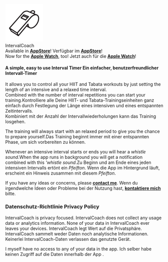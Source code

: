  <div class="logoRow">
  <div class="logoColumn logoColumnLeft"><img src="logo120.png"></div>
  <div class="logoColumn logoColumnRight">
    <div class="vCentered">
      <div class="logoTitle">IntervalCoach</div>
      <div class="logoDescription">
        <span class="en">Available in <b><a href="https://apps.apple.com/de/app/intervalcoach/id1612119055">AppStore</a></b>!</span>
        <span class="de">Verfügbar im <b><a href="https://apps.apple.com/de/app/intervalcoach/id1612119055">AppStore</a></b>!</span>
      </div>
      <div class="logoDescription">
        <span class="en">Now for the <b><a href="https://apps.apple.com/de/app/intervalcoachwatch/id1636537589">Apple Watch</a></b>, too!</span>
        <span class="de">Jetzt auch für die <b><a href="https://apps.apple.com/de/app/intervalcoachwatch/id1636537589">Apple Watch</a></b>!</span>
      </div>
    </div>
  </div>
</div>

<h4>
  <span class="en">A simple, easy to use Interval Timer</span>
  <span class="de">Ein einfacher, benutzerfreundlicher Intervall-Timer</span>
</h4>

<p><span class="en">It allows you to control all your HIIT and Tabata workouts by just setting the length of an intensive and a relaxed time interval.<br>Combined with the number of interval repetitions you can start your training.</span><span class="de">Kontrolliere alle Deine HIIT- und Tabata-Trainingseinheiten ganz einfach durch Festlegung der Länge eines intensiven und eines entspannten Zeitintervalls.<br>Kombiniert mit der Anzahl der Intervallwiederholungen kann das Training losgehen.</span></p>
<p><span class="en">The training will always start with an relaxed period to give you the chance to prepare yourself.</span><span class="de">Das Training beginnt immer mit einer entspannten Phase, um sich vorbereiten zu können.</span></p>
<p><span class="en">Whenever an intensive interval starts or ends you will hear a <i>whistle sound</i>.When the app runs in background you will get a notification combined with this <i>'whistle sound</i>.</span><span class="de">Zu Beginn und am Ende eines jeden intensiven Intervalls ertönt ein <i>Pfeifton</i>. Wenn die App im Hintergrund läuft, erscheint ein Hinweis zusammen mit diesem <i>Pfeifton</i>.</span></p>

<p class="hint">
  <span class="en">If you have any ideas or concerns, please <b><a href="mailto:cl.schuetzdeller@icloud.com">contact me</a></b>.</span>
  <span class="de">Wenn du irgendwelche Ideen oder Probleme bei der Nutzung hast, <b><a href="mailto:cl.schuetzdeller@icloud.com">kontaktiere mich</a></b> bitte.</span> 
</p>

<h3>
  <span class="de">Datenschutz-Richtlinie</span>
  <span class="en">Privacy Policy</span>
</h3>

<span class="en">IntervalCoach is privacy focused. IntervalCoach does not collect any usage data or analytics information. None of your data in IntervalCoach ever leaves your devices.</span>
<span class="de">IntervalCoach legt Wert auf die Privatsphäre. IntervalCoach sammelt weder Daten noch analytische Informationen. Keinerlei IntervalCoach-Daten verlassen das genutzte Gerät.</span>

<span class="en">I myself have no access to any of your data in the app.</span>
<span class="de">Ich selber habe keinen Zugriff auf die Daten innerhalb der App .</span>

<h3>&nbsp;</h3>
